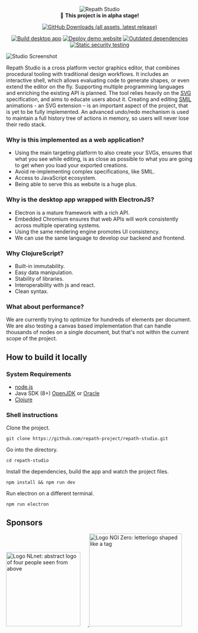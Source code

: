 <div align="center">

![Repath Studio](https://repath.studio/assets/images/banner.png)
<br>
 :construction: **This project is in alpha stage!**

[![GitHub Downloads (all assets, latest release)](https://img.shields.io/github/downloads/repath-project/repath-studio/latest/total?style=for-the-badge)](https://github.com/repath-project/repath-studio/releases/latest/)

[![Build desktop app](https://github.com/repath-project/repath-studio/actions/workflows/studio.yml/badge.svg)](https://github.com/repath-project/repath-studio/actions/workflows/studio.yml)
[![Deploy demo website](https://github.com/repath-project/repath-studio/actions/workflows/demo.yml/badge.svg)](https://github.com/repath-project/repath-studio/actions/workflows/demo.yml)
[![Outdated dependencies](https://github.com/repath-project/repath-studio/actions/workflows/dependencies.yml/badge.svg)](https://github.com/repath-project/repath-studio/actions/workflows/dependencies.yml)
[![Static security testing](https://github.com/repath-project/repath-studio/actions/workflows/clj-holmes.yml/badge.svg)](https://github.com/repath-project/repath-studio/actions/workflows/clj-holmes.yml)

</div>

![Studio Screenshot](https://repath.studio/assets/images/studio.png)

Repath Studio is a cross platform vector graphics editor, that combines procedural tooling with traditional design workflows. It includes an interactive shell, which allows evaluating code to generate shapes, or even extend the editor on the fly. Supporting multiple programming languages and enriching the existing API is planned. The tool relies heavily on the [SVG](https://developer.mozilla.org/en-US/docs/Web/SVG) specification, and aims to educate users about it. Creating and editing [SMIL](https://developer.mozilla.org/en-US/docs/Web/SVG/SVG_animation_with_SMIL) animations - an SVG extension – is an important aspect of the project, that is yet to be fully implemented. An advanced undo/redo mechanism is used to maintain a full history tree of actions in memory, so users will never lose their redo stack.

### Why is this implemented as a web application?

- Using the main targeting platform to also create your SVGs, ensures that what you see while editing, is as close as possible to what you are going to get when you load your exported creations.
- Avoid re-implementing complex specifications, like SMIL.
- Access to JavaScript ecosystem.
- Being able to serve this as website is a huge plus.

### Why is the desktop app wrapped with ElectronJS?

- Electron is a mature framework with a rich API.
- Embedded Chromium ensures that web APIs will work consistently across multiple operating systems.
- Using the same rendering engine promotes UI consistency.
- We can use the same language to develop our backend and frontend.

### Why ClojureScript?

- Built-in immutability.
- Easy data manipulation.
- Stability of libraries.
- Interoperability with js and react.
- Clean syntax.

### What about performance?

We are currently trying to optimize for hundreds of elements per document. We are also testing a canvas based implementation that can handle thousands of nodes on a single document, but that's not within the current scope of the project.

## How to build it locally

### System Requirements
- [node.js](https://nodejs.org/)
- Java SDK (8+) [OpenJDK](https://openjdk.org/) or [Oracle](https://www.oracle.com/java/technologies/downloads/)
- [Clojure](https://clojure.org/guides/install_clojure)

### Shell instructions

Clone the project.
```
git clone https://github.com/repath-project/repath-studio.git
```
Go into the directory.
```
cd repath-studio
```
Install the dependencies, build the app and watch the project files.
```
npm install && npm run dev
```
Run electron on a different terminal.
```
npm run electron
```

## Sponsors


<section data-markdown>
    <div>
        <a href="https://nlnet.nl/project/RepathStudio/">
            <img src="https://nlnet.nl/logo/banner.svg" alt="Logo NLnet: abstract logo of four people seen from above" width="200px" style="margin-right: 20px;">
        </a>
        <a href="https://nlnet.nl/core">
            <img src="https://nlnet.nl/image/logos/NGI0Core_tag.svg" alt="Logo NGI Zero: letterlogo shaped like a tag" width="250px">
        </a>
    </div>
</section>

<!-- sponsors --><!-- sponsors -->
